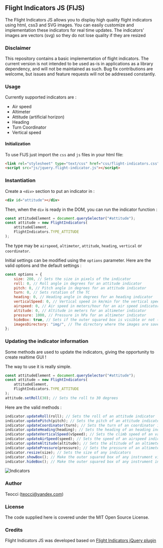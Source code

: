 ## Flight Indicators JS (FIJS)

The Flight Indicators JS allows you to display high quality flight indicators using html, css3 and SVG images. You can easily customize and implementation these indicators for real time updates. The indicators' images are vectors (svg) so they do not lose quality if they are resized

### Disclaimer

This repository contains a basic implementation of flight indicators. The current version is not intended to be used as-is in applications as a library dependency, and will not be maintained as such. Bug fix contributions are welcome, but issues and feature requests will not be addressed constantly.

### Usage

Currently supported indicators are :

-   Air speed
-   Altimeter
-   Attitude (artificial horizon)
-   Heading
-   Turn Coordinator
-   Vertical speed

#### Initialization

To use FIJS just import the `css` and `js` files in your html file:

```html
<link rel="stylesheet" type="text/css" href="css/flight-indicators.css" />
<script src="js/jquery.flight-indicator.js"></script>
```

### Instantiation

Create a `<div>` section to put an indicator in :

```html
<div id="attitude"></div>
```

Then, when the `div` is ready in the DOM, you can run the indicator function :

```js
const attitudeElement = document.querySelector("#attitude");
const attitude = new FlightIndicators(
    attitudeElement,
    FlightIndicators.TYPE_ATTITUDE
);
```

The type may be `airspeed`, `altimeter`, `attitude`, `heading`, `vertical` or `coordinator`.

Initial settings can be modified using the `options` parameter. Here are the valid options and the default settings :

```js
const options = {
    size: 200, // Sets the size in pixels of the indicator
    roll: 0, // Roll angle in degrees for an attitude indicator
    pitch: 0, // Pitch angle in degrees for an attitude indicator
    turn: 0, // Sets rotation of the TC
    heading: 0, // Heading angle in degrees for an heading indicator
    verticalSpeed: 0, // Vertical speed in km/min for the vertical speed indicator
    airspeed: 0, // Air speed in meters/hour for an air speed indicator
    altitude: 0, // Altitude in meters for an altimeter indicator
    pressure: 1000, // Pressure in hPa for an altimeter indicator
    hideBox: true, // Sets if the outer squared box is visible or not (true or false)
    imagesDirectory: "img/", // The directory where the images are saved to
};
```

### Updating the indicator information

Some methods are used to update the indicators, giving the opportunity to create realtime GUI !

The way to use it is really simple.

```js
const attitudeElement = document.querySelector("#attitude");
const attitude = new FlightIndicators(
    attitudeElement,
    FlightIndicators.TYPE_ATTITUDE
);
attitude.setRoll(30); // Sets the roll to 30 degrees
```

Here are the valid methods :

```js
indicator.updateRoll(roll); // Sets the roll of an attitude indicator
indicator.updatePitch(pitch); // Sets the pitch of an attitude indicator
indicator.updateCoordinator(turn); // Sets the turn of an coordinator indicator
indicator.updateHeading(heading); // Sets the heading of an heading indicator
indicator.updateVerticalSpeed(vSpeed); // Sets the climb speed of an variometer indicator
indicator.updateAirSpeed(speed); // Sets the speed of an airspeed indicator
indicator.updateAltitude(altitude); // Sets the altitude of an altimeter indicator
indicator.updatePressure(pressure); // Sets the pressure of an altimeter indicator
indicator.resize(size); // Sets the size of any indicators
indicator.showBox(); // Make the outer squared box of any instrument visible
indicator.hideBox(); // Make the outer squared box of any instrument invisible
```

![Indicators][1]

### Author

Teocci (teocci@yandex.com)

### License

The code supplied here is covered under the MIT Open Source License.

### Credits

Flight Indicators JS was developed based on [Flight Indicators jQuery plugin][2]

[1]: https://raw.githubusercontent.com/teocci/js-module-flight-indicators/f308293fd7f3ec331f2c28e36919e37dbd307e32/assets/2021-12-07_20-35-57.png
[2]: http://sebmatton.github.io/
